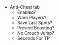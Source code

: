   * Anti-Cheat tab
     * Enabled?
	 * Warn Players?
	 * Save Last Spots?
	 * Prevent Boosting?
	 * No Crouch Jump?
	 * Seconds For TP